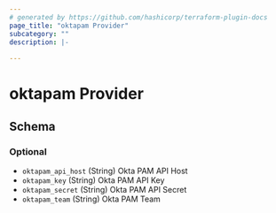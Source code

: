 ```yaml
---
# generated by https://github.com/hashicorp/terraform-plugin-docs
page_title: "oktapam Provider"
subcategory: ""
description: |-
  
---
```


# oktapam Provider





<!-- schema generated by tfplugindocs -->
## Schema

### Optional

- `oktapam_api_host` (String) Okta PAM API Host
- `oktapam_key` (String) Okta PAM API Key
- `oktapam_secret` (String) Okta PAM API Secret
- `oktapam_team` (String) Okta PAM Team
